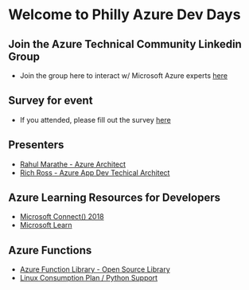 # Welcome to Philly Azure Dev Days

## Join the Azure Technical Community Linkedin Group

- Join the group here to interact w/ Microsoft Azure experts [here](https://www.linkedin.com/groups/8715103/)

## Survey for event

- If you attended, please fill out the survey [here](http://aka.ms/ncrdevdayssurvey)

## Presenters

- [Rahul Marathe - Azure Architect](https://www.linkedin.com/in/rahulvmarathe/)
- [Rich Ross - Azure App Dev Techical Architect](https://www.linkedin.com/in/rrossmsft/)

## Azure Learning Resources for Developers

- [Microsoft Connect() 2018](https://www.microsoft.com/en-us/connectevent/)
- [Microsoft Learn](https://docs.microsoft.com/en-us/learn/)

## Azure Functions

- [Azure Function Library - Open Source Library](https://serverlesslibrary.net/)
- [Linux Consumption Plan / Python Support](https://azure.microsoft.com/en-us/blog/azure-functions-gets-better-for-python-and-javascript-developers/)
